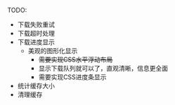 TODO:

* 下载失败重试
* 下载超时处理
* 下载进度显示
    * 美观的图形化显示
        * ~~需要实现CSS水平浮动布局~~
        * 显示下载队列就可以了，直观清晰，信息更全面
        * 需要实现CSS进度条显示
* 统计缓存大小
* 清理缓存